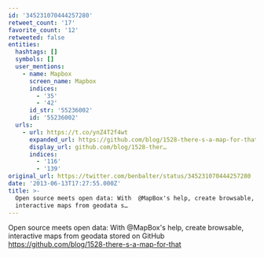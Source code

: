 ```yaml
---
id: '345231070444257280'
retweet_count: '17'
favorite_count: '12'
retweeted: false
entities:
  hashtags: []
  symbols: []
  user_mentions:
    - name: Mapbox
      screen_name: Mapbox
      indices:
        - '35'
        - '42'
      id_str: '55236002'
      id: '55236002'
  urls:
    - url: https://t.co/ynZ4T2f4wt
      expanded_url: https://github.com/blog/1528-there-s-a-map-for-that
      display_url: github.com/blog/1528-ther…
      indices:
        - '116'
        - '139'
original_url: https://twitter.com/benbalter/status/345231070444257280
date: '2013-06-13T17:27:55.000Z'
title: >-
  Open source meets open data: With  @MapBox's help, create browsable,
  interactive maps from geodata s…
---
```


Open source meets open data: With  @MapBox's help, create browsable, interactive maps from geodata stored on GitHub https://github.com/blog/1528-there-s-a-map-for-that